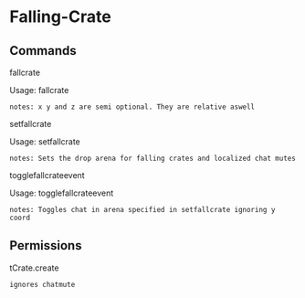 # Falling-Crate
Commands
-------------------------------------------
fallcrate

  Usage: fallcrate <x> <y> <z>
  
    notes: x y and z are semi optional. They are relative aswell

setfallcrate

  Usage: setfallcrate <x1> <y1> <z1> <x2> <y2> <z2>
  
    notes: Sets the drop arena for falling crates and localized chat mutes
    
togglefallcrateevent

  Usage: togglefallcrateevent
  
    notes: Toggles chat in arena specified in setfallcrate ignoring y coord
    
    
Permissions
---------------------------------------------------------------
tCrate.create

    ignores chatmute
